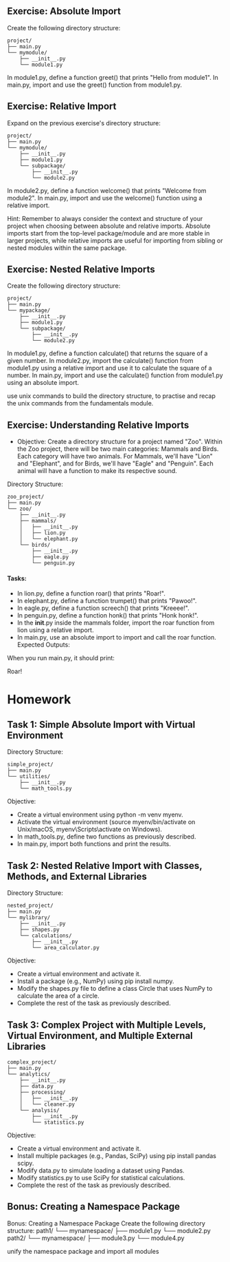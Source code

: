 ## Exercise: Absolute Import
Create the following directory structure:
```plaintext
project/
├── main.py
└── mymodule/
    ├── __init__.py
    └── module1.py
```

In module1.py, define a function greet() that prints "Hello from module1".
In main.py, import and use the greet() function from module1.py.

## Exercise: Relative Import
Expand on the previous exercise's directory structure:
```plaintext
project/
├── main.py
└── mymodule/
    ├── __init__.py
    ├── module1.py
    └── subpackage/
        ├── __init__.py
        └── module2.py
```
In module2.py, define a function welcome() that prints "Welcome from module2".
In main.py, import and use the welcome() function using a relative import.


Hint:
Remember to always consider the context and structure of your project when choosing between absolute and relative imports.
Absolute imports start from the top-level package/module and are more stable in larger projects,
while relative imports are useful for importing from sibling or nested modules within the same package.

## Exercise: Nested Relative Imports
Create the following directory structure:
```plaintext
project/
├── main.py
└── mypackage/
    ├── __init__.py
    ├── module1.py
    └── subpackage/
        ├── __init__.py
        └── module2.py
```
In module1.py, define a function calculate() that returns the square of a given number.
In module2.py, import the calculate() function from module1.py using a relative import and use it to calculate the square of a number.
In main.py, import and use the calculate() function from module1.py using an absolute import.

use unix commands to build the directory structure, to practise and recap the unix commands from the fundamentals module.

## Exercise: Understanding Relative Imports

- Objective: Create a directory structure for a project named "Zoo". Within the Zoo project, there will be two main categories: Mammals and Birds. Each category will have two animals. For Mammals, we'll have "Lion" and "Elephant", and for Birds, we'll have "Eagle" and "Penguin". Each animal will have a function to make its respective sound.

Directory Structure:
```plaintext
zoo_project/
├── main.py
└── zoo/
    ├── __init__.py
    ├── mammals/
    │   ├── __init__.py
    │   ├── lion.py
    │   └── elephant.py
    └── birds/
        ├── __init__.py
        ├── eagle.py
        └── penguin.py
```

#### Tasks:

- In lion.py, define a function roar() that prints "Roar!".
- In elephant.py, define a function trumpet() that prints "Pawoo!".
- In eagle.py, define a function screech() that prints "Kreeee!".
- In penguin.py, define a function honk() that prints "Honk honk!".
- In the __init__.py inside the mammals folder, import the roar function from lion using a relative import.
- In main.py, use an absolute import to import and call the roar function.
Expected Outputs:

When you run main.py, it should print:

Roar!

# Homework
## Task 1: Simple Absolute Import with Virtual Environment
Directory Structure:
```plaintext
simple_project/
├── main.py
└── utilities/
    ├── __init__.py
    └── math_tools.py
```
Objective:

- Create a virtual environment using python -m venv myenv.
- Activate the virtual environment (source myenv/bin/activate on Unix/macOS, myenv\Scripts\activate on Windows).
- In math_tools.py, define two functions as previously described.
- In main.py, import both functions and print the results.

## Task 2: Nested Relative Import with Classes, Methods, and External Libraries
Directory Structure:
```plaintext
nested_project/
├── main.py
└── mylibrary/
    ├── __init__.py
    ├── shapes.py
    └── calculations/
        ├── __init__.py
        └── area_calculator.py
```

Objective:

- Create a virtual environment and activate it.
- Install a package (e.g., NumPy) using pip install numpy.
- Modify the shapes.py file to define a class Circle that uses NumPy to calculate the area of a circle.
- Complete the rest of the task as previously described.

## Task 3: Complex Project with Multiple Levels, Virtual Environment, and Multiple External Libraries
```plaintext
complex_project/
├── main.py
└── analytics/
    ├── __init__.py
    ├── data.py
    ├── processing/
    │   ├── __init__.py
    │   └── cleaner.py
    └── analysis/
        ├── __init__.py
        └── statistics.py
```

Objective:

- Create a virtual environment and activate it.
- Install multiple packages (e.g., Pandas, SciPy) using pip install pandas scipy.
- Modify data.py to simulate loading a dataset using Pandas.
- Modify statistics.py to use SciPy for statistical calculations.
- Complete the rest of the task as previously described.


## Bonus: Creating a Namespace Package
Bonus: Creating a Namespace Package
Create the following directory structure:
path1/
└── mynamespace/
    ├── module1.py
    └── module2.py
path2/
└── mynamespace/
    ├── module3.py
    └── module4.py

unify the namespace package and import all modules